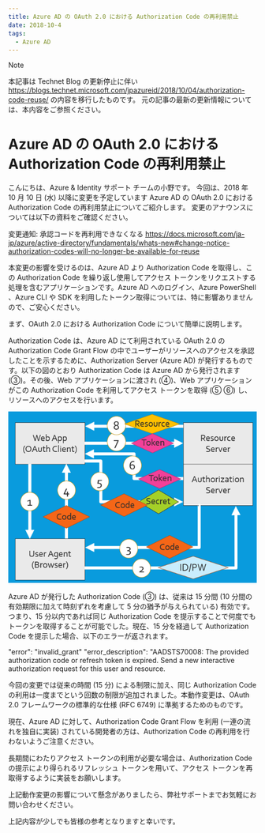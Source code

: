 ```yaml
---
title: Azure AD の OAuth 2.0 における Authorization Code の再利用禁止
date: 2018-10-4
tags:
  - Azure AD
---
```


> [!NOTE]
> 本記事は Technet Blog の更新停止に伴い https://blogs.technet.microsoft.com/jpazureid/2018/10/04/authorization-code-reuse/ の内容を移行したものです。
> 元の記事の最新の更新情報については、本内容をご参照ください。

# Azure AD の OAuth 2.0 における Authorization Code の再利用禁止

こんにちは、Azure & Identity サポート チームの小野です。
今回は、2018 年 10 月 10 日 (水) 以降に変更を予定しています Azure AD の OAuth 2.0 における Authorization Code の再利用禁止についてご紹介します。
変更のアナウンスについては以下の資料をご確認ください。

変更通知: 承認コードを再利用できなくなる
https://docs.microsoft.com/ja-jp/azure/active-directory/fundamentals/whats-new#change-notice-authorization-codes-will-no-longer-be-available-for-reuse

本変更の影響を受けるのは、Azure AD より Authorization Code を取得し、この Authorization Code を繰り返し使用してアクセス トークンをリクエストする処理を含むアプリケーションです。Azure AD へのログイン、Azure PowerShell 、Azure CLI や SDK を利用したトークン取得については、特に影響ありませんので、ご安心ください。

まず、OAuth 2.0 における Authorization Code について簡単に説明します。

Authorization Code は、Azure AD にて利用されている OAuth 2.0 の Authorization Code Grant Flow の中でユーザーがリソースへのアクセスを承認したことを示するために、Authorization Server (Azure AD) が発行するものです。以下の図のとおり Authorization Code は Azure AD から発行されます (③)。その後、Web アプリケーションに渡され (④)、Web アプリケーションがこの Authorization Code を利用してアクセス トークンを取得 (⑤ ⑥) し、リソースへのアクセスを行います。

![](./authorization-code-reuse/AuthorizationCodeFlow.png)

Azure AD が発行した Authorization Code (③) は、従来は 15 分間 (10 分間の有効期限に加えて時刻ずれを考慮して 5 分の猶予が与えられている) 有効です。つまり、15 分以内であれば同じ Authorization Code を提示することで何度でもトークンを取得することが可能でした。現在、15 分を経過して Authorization Code を提示した場合、以下のエラーが返されます。

"error": "invalid_grant"
"error_description": "AADSTS70008: The provided authorization code or refresh token is expired. Send a new interactive authorization request for this user and resource.

今回の変更では従来の時間 (15 分) による制限に加え、同じ Authorization Code の利用は一度までという回数の制限が追加されました。本動作変更は、OAuth 2.0 フレームワークの標準的な仕様 (RFC 6749) に準拠するためのものです。

現在、Azure AD に対して、Authorization Code Grant Flow を利用 (一連の流れを独自に実装) されている開発者の方は、Authorization Code の再利用を行わないようご注意ください。

長期間にわたりアクセス トークンの利用が必要な場合は、Authorization Code の提示により得られるリフレッシュ トークンを用いて、アクセス トークンを再取得するように実装をお願いします。

上記動作変更の影響について懸念がありましたら、弊社サポートまでお気軽にお問い合わせください。

上記内容が少しでも皆様の参考となりますと幸いです。



